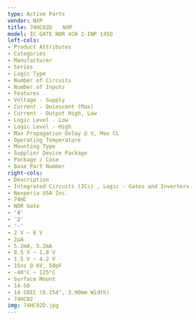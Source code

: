 ```yaml
---
type: Active Parts
vendor: NXP
title: 74HC02D　　NXP
model: IC GATE NOR 4CH 2-INP 14SO
left-cols:
- Product Attributes
- Categories
- Manufacturer
- Series
- Logic Type
- Number of Circuits
- Number of Inputs
- Features
- Voltage - Supply
- Current - Quiescent (Max)
- Current - Output High, Low
- Logic Level - Low
- Logic Level - High
- Max Propagation Delay @ V, Max CL
- Operating Temperature
- Mounting Type
- Supplier Device Package
- Package / Case
- Base Part Number
right-cols:
- Description
- Integrated Circuits (ICs) , Logic - Gates and Inverters
- Nexperia USA Inc.
- 74HC
- NOR Gate
- '4'
- '2'
- '-'
- 2 V ~ 6 V
- 2µA
- 5.2mA, 5.2mA
- 0.5 V ~ 1.8 V
- 1.5 V ~ 4.2 V
- 15ns @ 6V, 50pF
- -40°C ~ 125°C
- Surface Mount
- 14-SO
- 14-SOIC (0.154", 3.90mm Width)
- 74HC02
img: 74HC02D.jpg
---
```

